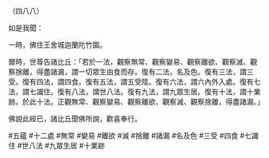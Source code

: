 （四八八）

如是我聞：

一時，佛住王舍城迦蘭陀竹園。

爾時，世尊告諸比丘：「若於一法，觀察無常、觀察變易、觀察離欲、觀察滅、觀察捨離，得盡諸漏，謂一切眾生由食而存。復有二法，名及色。復有三法，謂三受。復有四法，謂四食。復有五法，謂五受陰。復有六法，謂六內外入處。復有七法，謂七識住。復有八法，謂世八法。復有九法，謂九眾生居。復有十法，謂十業跡。於此十法，正觀無常、觀察變易、觀察離欲、觀察滅、觀察捨離，得盡諸漏。」

佛說此經已，諸比丘聞佛所說，歡喜奉行。



#五蘊
#十二處
#無常
#變易
#離欲
#滅
#捨離
#諸漏
#名及色
#三受
#四食
#七識住
#世八法
#九眾生居
#十業跡
